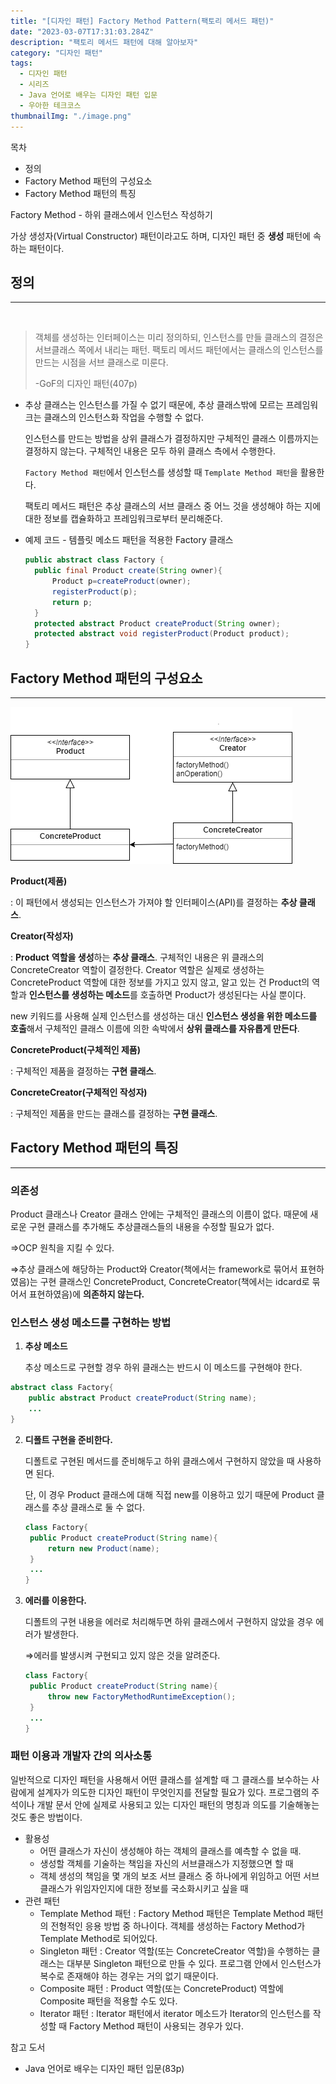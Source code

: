 ```yaml
---
title: "[디자인 패턴] Factory Method Pattern(팩토리 메서드 패턴)"
date: "2023-03-07T17:31:03.284Z"
description: "팩토리 메서드 패턴에 대해 알아보자"
category: "디자인 패턴"
tags:
  - 디자인 패턴
  - 시리즈
  - Java 언어로 배우는 디자인 패턴 입문
  - 우아한 테크코스
thumbnailImg: "./image.png"
---
```


<nav>

목차

- 정의
- Factory Method 패턴의 구성요소
- Factory Method 패턴의 특징

</nav>

Factory Method - 하위 클래스에서 인스턴스 작성하기

가상 생성자(Virtual Constructor) 패턴이라고도 하며, 디자인 패턴 중 **생성** 패턴에 속하는 패턴이다.

## 정의

---

<br/>

> 객체를 생성하는 인터페이스는 미리 정의하되, 인스턴스를 만들 클래스의 결정은 서브클래스 쪽에서 내리는 패턴. 팩토리 메서드 패턴에서는 클래스의 인스턴스를 만드는 시점을 서브 클래스로 미룬다.
>
> -GoF의 디자인 패턴(407p)

- 추상 클래스는 인스턴스를 가질 수 없기 때문에, 추상 클래스밖에 모르는 프레임워크는 클래스의 인스턴스화 작업을 수행할 수 없다.

  인스턴스를 만드는 방법을 상위 클래스가 결정하지만 구체적인 클래스 이름까지는 결정하지 않는다. 구체적인 내용은 모두 하위 클래스 측에서 수행한다.

  `Factory Method 패턴`에서 인스턴스를 생성할 때 `Template Method 패턴`을 활용한다.

  팩토리 메서드 패턴은 추상 클래스의 서브 클래스 중 어느 것을 생성해야 하는 지에 대한 정보를 캡슐화하고 프레임워크로부터 분리해준다.

- 예제 코드 - 템플릿 메소드 패턴을 적용한 Factory 클래스
  ```java
  public abstract class Factory {
  	public final Product create(String owner){
  		Product p=createProduct(owner);
  		registerProduct(p);
  		return p;
  	}
  	protected abstract Product createProduct(String owner);
  	protected abstract void registerProduct(Product product);
  }
  ```

## Factory Method 패턴의 구성요소

---

![image.png](./image.png)

**Product(제품)**

: 이 패턴에서 생성되는 인스턴스가 가져야 할 인터페이스(API)를 결정하는 **추상 클래스**.

**Creator(작성자)**

: **Product** **역할을 생성**하는 **추상 클래스**. 구체적인 내용은 위 클래스의 ConcreteCreator 역할이 결정한다. Creator 역할은 실제로 생성하는 ConcreteProduct 역할에 대한 정보를 가지고 있지 않고, 알고 있는 건 Product의 역할과 **인스턴스를 생성하는 메소드**를 호출하면 Product가 생성된다는 사실 뿐이다.

new 키워드를 사용해 실제 인스턴스를 생성하는 대신 **인스턴스 생성을 위한 메소드를 호출**해서 구체적인 클래스 이름에 의한 속박에서 **상위 클래스를 자유롭게 만든다**.

**ConcreteProduct(구체적인 제품)**

: 구체적인 제품을 결정하는 **구현 클래스**.

**ConcreteCreator(구체적인 작성자)**

: 구체적인 제품을 만드는 클래스를 결정하는 **구현 클래스**.

## Factory Method 패턴의 특징

---

### 의존성

Product 클래스나 Creator 클래스 안에는 구체적인 클래스의 이름이 없다. 때문에 새로운 구현 클래스를 추가해도 추상클래스들의 내용을 수정할 필요가 없다.

⇒OCP 원칙을 지킬 수 있다.

⇒추상 클래스에 해당하는 Product와 Creator(책에서는 framework로 묶어서 표현하였음)는 구현 클래스인 ConcreteProduct, ConcreteCreator(책에서는 idcard로 묶어서 표현하였음)에 **의존하지 않는다.**

### 인스턴스 생성 메소드를 구현하는 방법

1. **추상 메소드**

   추상 메소드로 구현할 경우 하위 클래스는 반드시 이 메소드를 구현해야 한다.

```java
abstract class Factory{
	public abstract Product createProduct(String name);
	...
}
```

2. **디폴트 구현을 준비한다.**

   디폴트로 구현된 메서드를 준비해두고 하위 클래스에서 구현하지 않았을 때 사용하면 된다.

   단, 이 경우 Product 클래스에 대해 직접 new를 이용하고 있기 때문에 Product 클래스를 추상 클래스로 둘 수 없다.

   ```java
   class Factory{
   	public Product createProduct(String name){
   		return new Product(name);
   	}
   	...
   }
   ```

3. **에러를 이용한다.**

   디폴트의 구현 내용을 에러로 처리해두면 하위 클래스에서 구현하지 않았을 경우 에러가 발생한다.

   ⇒에러를 발생시켜 구현되고 있지 않은 것을 알려준다.

   ```java
   class Factory{
   	public Product createProduct(String name){
   		throw new FactoryMethodRuntimeException();
   	}
   	...
   }
   ```

### 패턴 이용과 개발자 간의 의사소통

일반적으로 디자인 패턴을 사용해서 어떤 클래스를 설계할 때 그 클래스를 보수하는 사람에게 설계자가 의도한 디자인 패턴이 무엇인지를 전달할 필요가 있다. 프로그램의 주석이나 개발 문서 안에 실제로 사용되고 있는 디자인 패턴의 명칭과 의도를 기술해놓는 것도 좋은 방법이다.

- 활용성
  - 어떤 클래스가 자신이 생성해야 하는 객체의 클래스를 예측할 수 없을 때.
  - 생성할 객체를 기술하는 책임을 자신의 서브클래스가 지정했으면 할 때
  - 객체 생성의 책임을 몇 개의 보조 서브 클래스 중 하나에게 위임하고 어떤 서브클래스가 위임자인지에 대한 정보를 국소화시키고 싶을 때
- 관련 패턴
  - Template Method 패턴 : Factory Method 패턴은 Template Method 패턴의 전형적인 응용 방법 중 하나이다. 객체를 생성하는 Factory Method가 Template Method로 되어있다.
  - Singleton 패턴 : Creator 역할(또는 ConcreteCreator 역할)을 수행하는 클래스는 대부분 Singleton 패턴으로 만들 수 있다. 프로그램 안에서 인스턴스가 복수로 존재해야 하는 경우는 거의 없기 때문이다.
  - Composite 패턴 : Product 역할(또는 ConcreteProduct) 역할에 Composite 패턴을 적용할 수도 있다.
  - Iterator 패턴 : Iterator 패턴에서 iterator 메소드가 Iterator의 인스턴스를 작성할 때 Factory Method 패턴이 사용되는 경우가 있다.

<nav>

참고 도서

- Java 언어로 배우는 디자인 패턴 입문(83p)

</nav>
